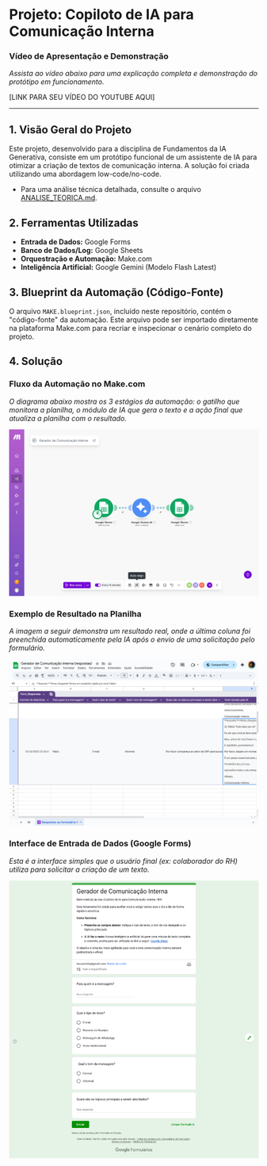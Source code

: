 # Projeto: Copiloto de IA para Comunicação Interna

### Vídeo de Apresentação e Demonstração
*Assista ao vídeo abaixo para uma explicação completa e demonstração do protótipo em funcionamento.*

[LINK PARA SEU VÍDEO DO YOUTUBE AQUI]

---

## 1. Visão Geral do Projeto
Este projeto, desenvolvido para a disciplina de Fundamentos da IA Generativa, consiste em um protótipo funcional de um assistente de IA para otimizar a criação de textos de comunicação interna. A solução foi criada utilizando uma abordagem low-code/no-code.

* Para uma análise técnica detalhada, consulte o arquivo [ANALISE_TEORICA.md](ANALISE_TEORICA.md).

## 2. Ferramentas Utilizadas
* **Entrada de Dados:** Google Forms
* **Banco de Dados/Log:** Google Sheets
* **Orquestração e Automação:** Make.com
* **Inteligência Artificial:** Google Gemini (Modelo Flash Latest)

## 3. Blueprint da Automação (Código-Fonte)
O arquivo `MAKE.blueprint.json`, incluído neste repositório, contém o "código-fonte" da automação. Este arquivo pode ser importado diretamente na plataforma Make.com para recriar e inspecionar o cenário completo do projeto.

## 4. Solução

### Fluxo da Automação no Make.com
*O diagrama abaixo mostra os 3 estágios da automação: o gatilho que monitora a planilha, o módulo de IA que gera o texto e a ação final que atualiza a planilha com o resultado.*

![Fluxo da Automação no Make.com](assets/01-fluxo-automacao-make.png)

### Exemplo de Resultado na Planilha
*A imagem a seguir demonstra um resultado real, onde a última coluna foi preenchida automaticamente pela IA após o envio de uma solicitação pelo formulário.*

![Resultado na Planilha](assets/02-resultado-planilha.png)

### Interface de Entrada de Dados (Google Forms)
*Esta é a interface simples que o usuário final (ex: colaborador do RH) utiliza para solicitar a criação de um texto.*

![Interface do Google Forms](assets/03-interface-google-forms.png)